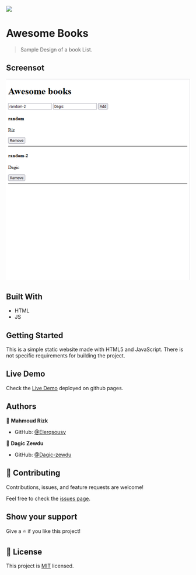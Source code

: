 ![](https://img.shields.io/badge/Microverse-blueviolet)

# Awesome Books

> Sample Design of a book List.

## Screensot

![screenshot](./Screenshot.png)

## Built With

- HTML
- JS
## Getting Started

This is a simple static website made with HTML5 and JavaScript. There is not specific requirements for building the project.
## Live Demo

Check the [Live Demo](https://elerqsousy.github.io/awesome-books/) deployed on github pages.
## Authors

👤 **Mahmoud Rizk**

- GitHub: [@Elerqsousy](https://github.com/Elerqsousy)

👤 **Dagic Zewdu**

- GitHub: [@Dagic-zewdu ](https://github.com/Dagic-zewdu)

## 🤝 Contributing

Contributions, issues, and feature requests are welcome!

Feel free to check the [issues page](../../issues/).

## Show your support

Give a ⭐️ if you like this project!

## 📝 License

This project is [MIT](./LICENSE) licensed.
